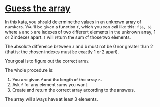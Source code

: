 # [Guess the array](https://www.codewars.com/kata/59392ff00203d9686a0000c6)

In this kata, you should determine the values in an unknown array of numbers. You'll be given a function `f`,
which you can call like this: `f(a, b)` where `a` and `b` are indexes of two different elements in the unknown array,
1 or 2 indexes apart. `f` will return the sum of those two elements.

The absolute difference between a and b must not be 0 nor greater than 2 (that is: the chosen indexes must be exactly 1 or 2 apart).

Your goal is to figure out the correct array.

The whole procedure is:

1. You are given `f` and the length of the array `n`.
2. Ask `f` for any element sums you want.
3. Create and return the correct array according to the answers.

The array will always have at least 3 elements.